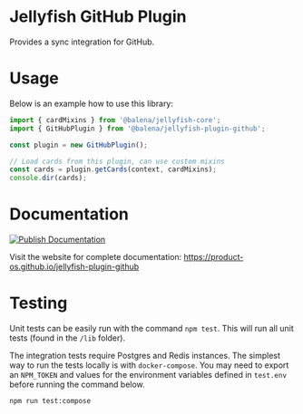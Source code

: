 # Jellyfish GitHub Plugin

Provides a sync integration for GitHub.

# Usage

Below is an example how to use this library:

```js
import { cardMixins } from '@balena/jellyfish-core';
import { GitHubPlugin } from '@balena/jellyfish-plugin-github';

const plugin = new GitHubPlugin();

// Load cards from this plugin, can use custom mixins
const cards = plugin.getCards(context, cardMixins);
console.dir(cards);
```

# Documentation

[![Publish Documentation](https://github.com/product-os/jellyfish-plugin-github/actions/workflows/publish-docs.yml/badge.svg)](https://github.com/product-os/jellyfish-plugin-github/actions/workflows/publish-docs.yml)

Visit the website for complete documentation: https://product-os.github.io/jellyfish-plugin-github

# Testing

Unit tests can be easily run with the command `npm test`. This will run all unit tests (found in the `/lib` folder).

The integration tests require Postgres and Redis instances. The simplest way to run the tests locally is with `docker-compose`.
You may need to export an `NPM_TOKEN` and values for the environment variables defined in `test.env` before running the command below.

```
npm run test:compose
```
